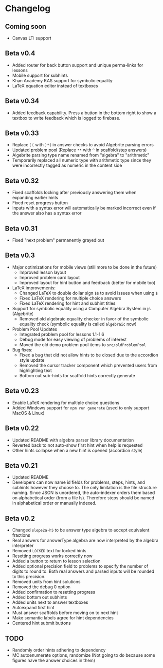 # Changelog

## Coming soon

* Canvas LTI support

## Beta v0.4

* Added router for back button support and unique perma-links for lessons
* Mobile support for subhints
* Khan Academy KAS support for symbolic equality
* LaTeX equation editor instead of textboxes

## Beta v0.34

* Added feedback capability. Press a button in the bottom right to show a textbox to write feedback which is logged to
  firebase.

## Beta v0.33

* Replace `)(` with `)*(` in answer checks to avoid Algebrite parsing errors
* Updated problem pool (Replace `**` with `^` in scaffold/step answers)
* Algebrite parsing type name renamed from "algebra" to "arithmetic"
* Temporarily replaced all numeric type with arithmetic type since they were incorrectly tagged as numeric in the
  content side

## Beta v0.32

* Fixed scaffolds locking after previously answering them when expanding earlier hints
* Fixed reset progress button
* Inputs with a syntax error will automatically be marked incorrect even if the answer also has a syntax error

## Beta v0.31

* Fixed "next problem" permanently grayed out

## Beta v0.3

* Major optimizations for mobile views (still more to be done in the future)
  * Improved lesson layout
  * Improved problem card layout
  * Improved layout for hint button and feedback (better for mobile too)
* LaTeX improvements:
  * Changed LaTeX to double dollar sign `$$` to avoid issues when using `$`
  * Fixed LaTeX rendering for multiple choice answers
  * Fixed LaTeX rendering for hint and subhint titles
* Support for symbolic equality using a Computer Algebra System in js (Algebrite)
  * Removed old algebraic equality checker in favor of the symbolic equality check (symbolic equality is
    called `algebraic` now)
* Problem Pool Updates
  * Integrated problem pool for lessons 1.1-1.6
  * Debug mode for easy viewing of problems of interest
  * Moved the old demo problem pool items to `src/oldProblemPool`
* Bug fixes:
  * Fixed a bug that did not allow hints to be closed due to the accordion style update
  * Removed the cursor tracker component which prevented users from highlighting text
  * Bottom out sub-hints for scaffold hints correctly generate

## Beta v0.23

* Enable LaTeX rendering for multiple choice questions
* Added Windows support for `npm run generate` (used to only support MacOS & Linux)

## Beta v0.22

* Updated README with algebra parser library documentation
* Reverted back to not auto-show first hint when help is requested
* Other hints collapse when a new hint is opened (accordion style)

## Beta v0.21

* Updated README
* Developers can now name id fields for problems, steps, hints, and subhints however they choose to. The only limitation
  is the file structure naming. Since JSON is unordered, the auto-indexer orders them based on alphabetical order (from
  a file ls). Therefore steps should be named in alphabetical order or manually indexed.

## Beta v0.2

* Changed `slope2a-h5` to be answer type algebra to accept equivalent fractions
* Real answers for answerType algebra are now interpreted by the algebra interpreter
* Removed `LOCKED` text for locked hints
* Resetting progress works correctly now
* Added a button to return to lesson selection
* Added optional precision field to problems to specify the number of digits to round to. Both real answers and parsed
  inputs will be rounded to this precision.
* Removed units from hint solutions
* Removed the debug 0 option
* Added confirmation to resetting progress
* Added bottom out subhints
* Added units next to answer textboxes
* Autoexpand first hint
* Must answer scaffolds before moving on to next hint
* Make semantic labels agree for hint dependencies
* Centered hint submit buttons

## TODO

* Randomly order hints adhering to dependency
* MC autoenumerate options, randomize (Not going to do because some figures have the answer choices in them)
